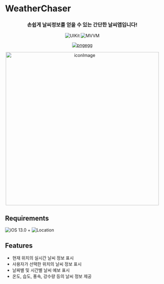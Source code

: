 # WeatherChaser
### <div align="center"> 손쉽게 날씨정보를 얻을 수 있는 간단한 날씨앱입니다! </div>

<div align="center">
  
![UIKit](https://img.shields.io/badge/-UIKit-1225F9?style=flat&logo=swift&logoColor=white)
![MVVM](https://img.shields.io/badge/-MVVM-123425?style=flat&logo=MVVM&logoColor=white)

</div>

<div align="center">
  
[![pngegg](https://github.com/HG-SONG/WeatherChaser/assets/88966578/51c13f13-8b33-472d-8d45-5f39f9f0bc81)](https://apps.apple.com/kr/app/weather-chaser/id6475569688)

</div>


<div align="center">
  <img width="500" alt="iconImage" src="https://github.com/HG-SONG/WeatherChaser/assets/88966578/06d7e359-f966-4f54-80a4-58456163846a">
</div>

## Requirements
![iOS 13.0 +](https://img.shields.io/badge/-iOS13.0+-1575F9?style=flat&logo=Apple&logoColor=white)
![Location](https://img.shields.io/badge/-LocationService-1225F9?style=flat&logo=GPS&logoColor=white)

## Features
- 현재 위치의 실시간 날씨 정보 표시
- 사용자가 선택한 위치의 날씨 정보 표시
- 날짜별 및 시간별 날씨 예보 표시
- 온도, 습도, 풍속, 강수량 등의 날씨 정보 제공


